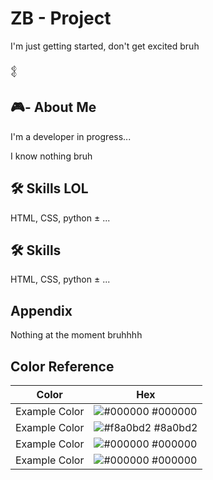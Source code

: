 
# ZB - Project

I'm just getting started, don't get excited bruh




𒉭

## 🎮- About Me
I'm a developer in progress...




I know nothing bruh


## 🛠 Skills LOL
 HTML, CSS, python ± ...


## 🛠 Skills
 HTML, CSS, python ± ...


## Appendix

Nothing at the moment   bruhhhh

## Color Reference

| Color             | Hex                                                                |
| ----------------- | ------------------------------------------------------------------ |
| Example Color | ![#000000](https://via.placeholder.com/10/000000?text=+) #000000 |
| Example Color | ![#f8a0bd2](https://via.placeholder.com/10/8a0bd2?text=+) #8a0bd2 |
| Example Color | ![#000000](https://via.placeholder.com/10/000000?text=+) #000000 |
| Example Color | ![#000000](https://via.placeholder.com/10/000000?text=+) #000000 |

